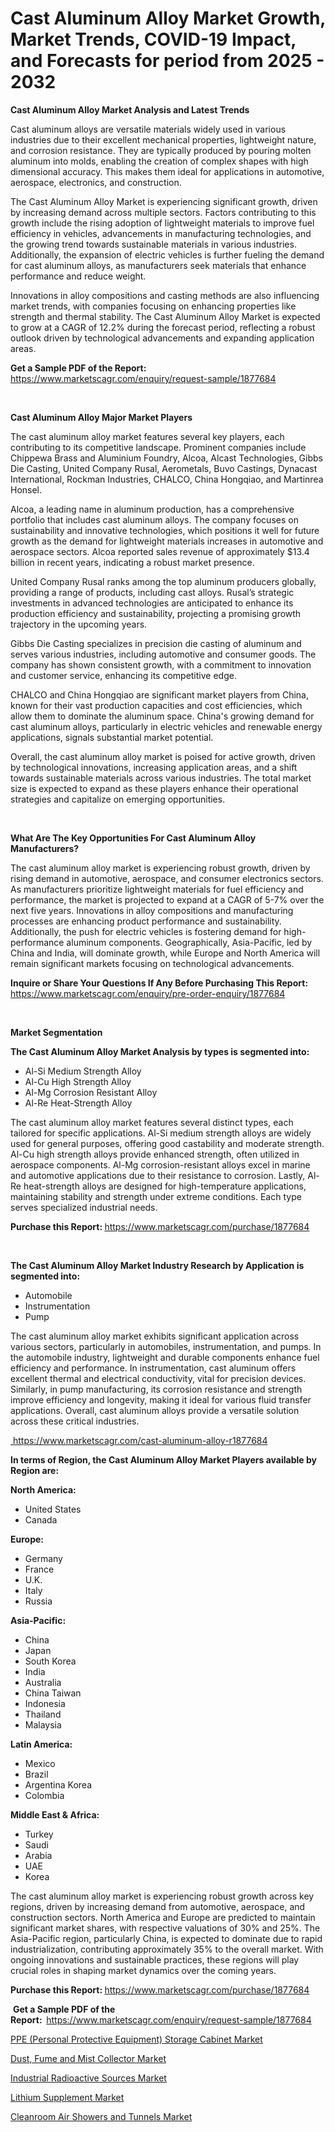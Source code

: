 <p><h1>Cast Aluminum Alloy Market Growth, Market Trends, COVID-19 Impact, and Forecasts for period from 2025 - 2032</h1></p><p><strong>Cast Aluminum Alloy Market Analysis and Latest Trends</strong></p>
<p><p>Cast aluminum alloys are versatile materials widely used in various industries due to their excellent mechanical properties, lightweight nature, and corrosion resistance. They are typically produced by pouring molten aluminum into molds, enabling the creation of complex shapes with high dimensional accuracy. This makes them ideal for applications in automotive, aerospace, electronics, and construction.</p><p>The Cast Aluminum Alloy Market is experiencing significant growth, driven by increasing demand across multiple sectors. Factors contributing to this growth include the rising adoption of lightweight materials to improve fuel efficiency in vehicles, advancements in manufacturing technologies, and the growing trend towards sustainable materials in various industries. Additionally, the expansion of electric vehicles is further fueling the demand for cast aluminum alloys, as manufacturers seek materials that enhance performance and reduce weight.</p><p>Innovations in alloy compositions and casting methods are also influencing market trends, with companies focusing on enhancing properties like strength and thermal stability. The Cast Aluminum Alloy Market is expected to grow at a CAGR of 12.2% during the forecast period, reflecting a robust outlook driven by technological advancements and expanding application areas.</p></p>
<p><strong>Get a Sample PDF of the Report:&nbsp;</strong> <a href="https://www.marketscagr.com/enquiry/request-sample/1877684?utm_campaign=2517&utm_medium=2&utm_source=Github&utm_content=ia&utm_term=02042025&utm_id=cast-aluminum-alloy">https://www.marketscagr.com/enquiry/request-sample/1877684</a></p>
<p>&nbsp;</p>
<p><strong>Cast Aluminum Alloy Major Market Players</strong></p>
<p><p>The cast aluminum alloy market features several key players, each contributing to its competitive landscape. Prominent companies include Chippewa Brass and Aluminium Foundry, Alcoa, Alcast Technologies, Gibbs Die Casting, United Company Rusal, Aerometals, Buvo Castings, Dynacast International, Rockman Industries, CHALCO, China Hongqiao, and Martinrea Honsel. </p><p>Alcoa, a leading name in aluminum production, has a comprehensive portfolio that includes cast aluminum alloys. The company focuses on sustainability and innovative technologies, which positions it well for future growth as the demand for lightweight materials increases in automotive and aerospace sectors. Alcoa reported sales revenue of approximately $13.4 billion in recent years, indicating a robust market presence.</p><p>United Company Rusal ranks among the top aluminum producers globally, providing a range of products, including cast alloys. Rusal’s strategic investments in advanced technologies are anticipated to enhance its production efficiency and sustainability, projecting a promising growth trajectory in the upcoming years.</p><p>Gibbs Die Casting specializes in precision die casting of aluminum and serves various industries, including automotive and consumer goods. The company has shown consistent growth, with a commitment to innovation and customer service, enhancing its competitive edge. </p><p>CHALCO and China Hongqiao are significant market players from China, known for their vast production capacities and cost efficiencies, which allow them to dominate the aluminum space. China's growing demand for cast aluminum alloys, particularly in electric vehicles and renewable energy applications, signals substantial market potential.</p><p>Overall, the cast aluminum alloy market is poised for active growth, driven by technological innovations, increasing application areas, and a shift towards sustainable materials across various industries. The total market size is expected to expand as these players enhance their operational strategies and capitalize on emerging opportunities.</p></p>
<p>&nbsp;</p>
<p><strong>What Are The Key Opportunities For Cast Aluminum Alloy Manufacturers?</strong></p>
<p><p>The cast aluminum alloy market is experiencing robust growth, driven by rising demand in automotive, aerospace, and consumer electronics sectors. As manufacturers prioritize lightweight materials for fuel efficiency and performance, the market is projected to expand at a CAGR of 5-7% over the next five years. Innovations in alloy compositions and manufacturing processes are enhancing product performance and sustainability. Additionally, the push for electric vehicles is fostering demand for high-performance aluminum components. Geographically, Asia-Pacific, led by China and India, will dominate growth, while Europe and North America will remain significant markets focusing on technological advancements.</p></p>
<p><strong>Inquire or Share Your Questions If Any Before Purchasing This Report:</strong> <a href="https://www.marketscagr.com/enquiry/pre-order-enquiry/1877684?utm_campaign=2517&utm_medium=2&utm_source=Github&utm_content=ia&utm_term=02042025&utm_id=cast-aluminum-alloy">https://www.marketscagr.com/enquiry/pre-order-enquiry/1877684</a></p>
<p>&nbsp;</p>
<p><strong>Market Segmentation</strong></p>
<p><strong>The Cast Aluminum Alloy Market Analysis by types is segmented into:</strong></p>
<p><ul><li>Al-Si Medium Strength Alloy</li><li>Al-Cu High Strength Alloy</li><li>Al-Mg Corrosion Resistant Alloy</li><li>Al-Re Heat-Strength Alloy</li></ul></p>
<p><p>The cast aluminum alloy market features several distinct types, each tailored for specific applications. Al-Si medium strength alloys are widely used for general purposes, offering good castability and moderate strength. Al-Cu high strength alloys provide enhanced strength, often utilized in aerospace components. Al-Mg corrosion-resistant alloys excel in marine and automotive applications due to their resistance to corrosion. Lastly, Al-Re heat-strength alloys are designed for high-temperature applications, maintaining stability and strength under extreme conditions. Each type serves specialized industrial needs.</p></p>
<p><strong>Purchase this Report:&nbsp;</strong><a href="https://www.marketscagr.com/purchase/1877684?utm_campaign=2517&utm_medium=2&utm_source=Github&utm_content=ia&utm_term=02042025&utm_id=cast-aluminum-alloy">https://www.marketscagr.com/purchase/1877684</a></p>
<p>&nbsp;</p>
<p><strong>The Cast Aluminum Alloy Market Industry Research by Application is segmented into:</strong></p>
<p><ul><li>Automobile</li><li>Instrumentation</li><li>Pump</li></ul></p>
<p><p>The cast aluminum alloy market exhibits significant application across various sectors, particularly in automobiles, instrumentation, and pumps. In the automobile industry, lightweight and durable components enhance fuel efficiency and performance. In instrumentation, cast aluminum offers excellent thermal and electrical conductivity, vital for precision devices. Similarly, in pump manufacturing, its corrosion resistance and strength improve efficiency and longevity, making it ideal for various fluid transfer applications. Overall, cast aluminum alloys provide a versatile solution across these critical industries.</p></p>
<p><a href="https://www.marketscagr.com/cast-aluminum-alloy-r1877684?utm_campaign=2517&utm_medium=2&utm_source=Github&utm_content=ia&utm_term=02042025&utm_id=cast-aluminum-alloy">&nbsp;https://www.marketscagr.com/cast-aluminum-alloy-r1877684</a></p>
<p><strong>In terms of Region, the Cast Aluminum Alloy Market Players available by Region are:</strong></p>
<p>
    <p> <strong> North America: </strong>
        <ul>
            <li>United States</li>
            <li>Canada</li>
        </ul>
        </p> 
    <p> <strong> Europe: </strong>
        <ul>
            <li>Germany</li>
            <li>France</li>
            <li>U.K.</li>
            <li>Italy</li>
            <li>Russia</li>
        </ul>
        </p> 
    <p> <strong> Asia-Pacific: </strong>
        <ul>
            <li>China</li>
            <li>Japan</li>
            <li>South Korea</li>
            <li>India</li>
            <li>Australia</li>
            <li>China Taiwan</li>
            <li>Indonesia</li>
            <li>Thailand</li>
            <li>Malaysia</li>
        </ul>
        </p> 
    <p> <strong> Latin America: </strong>
        <ul>
            <li>Mexico</li>
            <li>Brazil</li>
            <li>Argentina Korea</li>
            <li>Colombia</li>
        </ul>
        </p> 
    <p> <strong> Middle East & Africa: </strong>
        <ul>
            <li>Turkey</li>
            <li>Saudi</li>
            <li>Arabia</li>
            <li>UAE</li>
            <li>Korea</li>
        </ul>
    </p>
    </p>
<p><p>The cast aluminum alloy market is experiencing robust growth across key regions, driven by increasing demand from automotive, aerospace, and construction sectors. North America and Europe are predicted to maintain significant market shares, with respective valuations of 30% and 25%. The Asia-Pacific region, particularly China, is expected to dominate due to rapid industrialization, contributing approximately 35% to the overall market. With ongoing innovations and sustainable practices, these regions will play crucial roles in shaping market dynamics over the coming years.</p></p>
<p><strong>Purchase this Report: </strong><a href="https://www.marketscagr.com/purchase/1877684?utm_campaign=2517&utm_medium=2&utm_source=Github&utm_content=ia&utm_term=02042025&utm_id=cast-aluminum-alloy">https://www.marketscagr.com/purchase/1877684</a></p>
<p>&nbsp;<strong>Get a Sample PDF of the Report:&nbsp;&nbsp;</strong><a href="https://www.marketscagr.com/enquiry/request-sample/1877684?utm_campaign=2517&utm_medium=2&utm_source=Github&utm_content=ia&utm_term=02042025&utm_id=cast-aluminum-alloy">https://www.marketscagr.com/enquiry/request-sample/1877684</a></p>
<p><strong></strong></p>
<p><p><a href="https://www.linkedin.com/pulse/forecasting-growth-ppe-personal-protective-equipment-storage-tzn0f?utm_campaign=2517&utm_medium=2&utm_source=Github&utm_content=ia&utm_term=02042025&utm_id=cast-aluminum-alloy">PPE (Personal Protective Equipment) Storage Cabinet Market</a></p><p><a href="https://www.linkedin.com/pulse/trustworthy-market-insights-dust-fume-mist-collector-size-zkcvf?utm_campaign=2517&utm_medium=2&utm_source=Github&utm_content=ia&utm_term=02042025&utm_id=cast-aluminum-alloy">Dust, Fume and Mist Collector Market</a></p><p><a href="https://github.com/ChiragRP21/Market-Research-Report-List-7/blob/main/industrial-radioactive-sources-market.md?utm_campaign=2517&utm_medium=2&utm_source=Github&utm_content=ia&utm_term=02042025&utm_id=cast-aluminum-alloy">Industrial Radioactive Sources Market</a></p><p><a href="https://github.com/JakirUddin511/Market-Research-Report-List-2/blob/main/lithium-supplement-market.md?utm_campaign=2517&utm_medium=2&utm_source=Github&utm_content=ia&utm_term=02042025&utm_id=cast-aluminum-alloy">Lithium Supplement Market</a></p><p><a href="https://www.linkedin.com/pulse/projected-market-growth-cleanroom-air-showers-tunnels-147-tkp3f?utm_campaign=2517&utm_medium=2&utm_source=Github&utm_content=ia&utm_term=02042025&utm_id=cast-aluminum-alloy">Cleanroom Air Showers and Tunnels Market</a></p></p>